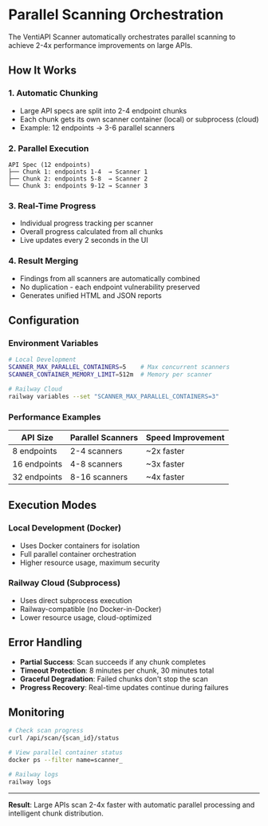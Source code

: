 # Parallel Scanning Orchestration

The VentiAPI Scanner automatically orchestrates parallel scanning to achieve 2-4x performance improvements on large APIs.

## How It Works

### 1. **Automatic Chunking**
- Large API specs are split into 2-4 endpoint chunks
- Each chunk gets its own scanner container (local) or subprocess (cloud)
- Example: 12 endpoints → 3-6 parallel scanners

### 2. **Parallel Execution**
```
API Spec (12 endpoints)
├── Chunk 1: endpoints 1-4  → Scanner 1
├── Chunk 2: endpoints 5-8  → Scanner 2
└── Chunk 3: endpoints 9-12 → Scanner 3
```

### 3. **Real-Time Progress**
- Individual progress tracking per scanner
- Overall progress calculated from all chunks
- Live updates every 2 seconds in the UI

### 4. **Result Merging**
- Findings from all scanners are automatically combined
- No duplication - each endpoint vulnerability preserved
- Generates unified HTML and JSON reports

## Configuration

### Environment Variables
```bash
# Local Development
SCANNER_MAX_PARALLEL_CONTAINERS=5    # Max concurrent scanners
SCANNER_CONTAINER_MEMORY_LIMIT=512m  # Memory per scanner

# Railway Cloud
railway variables --set "SCANNER_MAX_PARALLEL_CONTAINERS=3"
```

### Performance Examples
| API Size | Parallel Scanners | Speed Improvement |
|----------|-------------------|-------------------|
| 8 endpoints | 2-4 scanners | ~2x faster |
| 16 endpoints | 4-8 scanners | ~3x faster |
| 32 endpoints | 8-16 scanners | ~4x faster |

## Execution Modes

### **Local Development** (Docker)
- Uses Docker containers for isolation
- Full parallel container orchestration
- Higher resource usage, maximum security

### **Railway Cloud** (Subprocess)
- Uses direct subprocess execution
- Railway-compatible (no Docker-in-Docker)
- Lower resource usage, cloud-optimized

## Error Handling

- **Partial Success**: Scan succeeds if any chunk completes
- **Timeout Protection**: 8 minutes per chunk, 30 minutes total
- **Graceful Degradation**: Failed chunks don't stop the scan
- **Progress Recovery**: Real-time updates continue during failures

## Monitoring

```bash
# Check scan progress
curl /api/scan/{scan_id}/status

# View parallel container status
docker ps --filter name=scanner_

# Railway logs
railway logs
```

---

**Result**: Large APIs scan 2-4x faster with automatic parallel processing and intelligent chunk distribution.